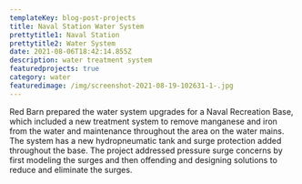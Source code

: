 ```yaml
---
templateKey: blog-post-projects
title: Naval Station Water System
prettytitle1: Naval Station
prettytitle2: Water System
date: 2021-08-06T18:42:14.855Z
description: water treatment system
featuredprojects: true
category: water
featuredimage: /img/screenshot-2021-08-19-102631-1-.jpg
---
```

Red Barn prepared the water system upgrades for a Naval Recreation Base, which included a new treatment system to remove manganese and iron from the water and maintenance throughout the area on the water mains. The system has a new hydropneumatic tank and surge protection added throughout the base. The project addressed pressure surge concerns by first modeling the surges and then offending and designing solutions to reduce and eliminate the surges.